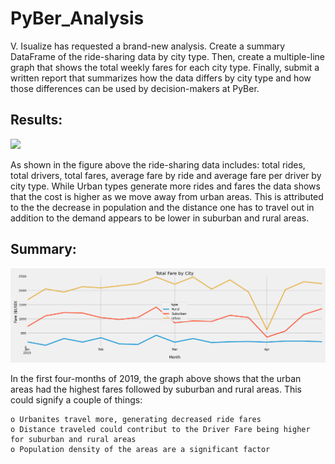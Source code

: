 # PyBer_Analysis

V. Isualize has requested a brand-new analysis. Create a summary DataFrame of the ride-sharing data by city type. Then, create a multiple-line graph that shows the total weekly fares for each city type. Finally, submit a written report that summarizes how the data differs by city type and how those differences can be used by decision-makers at PyBer.


## Results:

![](analysis/PyBer_Analysis.png)

As shown in the figure above the ride-sharing data includes: total rides, total drivers, total fares, average fare by ride and average fare per driver by city type.  While Urban types generate more rides and fares the data shows that the cost is higher as we move away from urban areas.  This is attributed to the the decrease in population and the distance one has to travel out in addition to the demand appears to be lower in suburban and rural areas.

## Summary:

![](analysis/PyBer_fare_summary.png)

In the first four-months of 2019, the graph above shows that the urban areas had the highest fares followed by suburban and rural areas.  This could signify a couple of things: 

    o Urbanites travel more, generating decreased ride fares
    o Distance traveled could contribut to the Driver Fare being higher for suburban and rural areas
    o Population density of the areas are a significant factor

